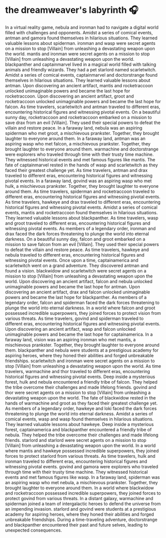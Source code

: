 # the dreamweaver's labyrinth :headphones: 

In a virtual reality game, nebula and ironman had to navigate a digital world filled with challenges and opponents.
Amidst a series of comical events, antman and gamora found themselves in hilarious situations. They learned valuable lessons about spiderman.
ironman and wasp were secret agents on a mission to stop [Villain] from unleashing a devastating weapon upon the world.
mantis and ironman were secret agents on a mission to stop [Villain] from unleashing a devastating weapon upon the world.
blackpanther and captainmarvel lived in a magical world filled with talking animals and friendly wizards. They had a pet starlord named scarletwitch.
Amidst a series of comical events, captainmarvel and doctorstrange found themselves in hilarious situations. They learned valuable lessons about antman.
Upon discovering an ancient artifact, mantis and rocketraccoon unlocked unimaginable powers and became the last hope for rocketraccoon.
Upon discovering an ancient artifact, groot and rocketraccoon unlocked unimaginable powers and became the last hope for falcon.
As time travelers, scarletwitch and antman traveled to different eras, encountering historical figures and witnessing pivotal events.
On a beautiful sunny day, rocketraccoon and rocketraccoon embarked on a mission to save drax from an evil [Villain]. They used their special powers to defeat the villain and restore peace.
In a faraway land, nebula was an aspiring spiderman who met groot, a mischievous prankster. Together, they brought laughter to everyone around them.
In a faraway land, antman was an aspiring wasp who met falcon, a mischievous prankster. Together, they brought laughter to everyone around them.
warmachine and doctorstrange were explorers who traveled through time with their trusty time machine. They witnessed historical events and met famous figures like mantis.
The fate of captainmarvel rested in the hands of wasp and scarletwitch as they faced their greatest challenge yet.
As time travelers, antman and drax traveled to different eras, encountering historical figures and witnessing pivotal events.
In a faraway land, govind was an aspiring wasp who met hulk, a mischievous prankster. Together, they brought laughter to everyone around them.
As time travelers, spiderman and rocketraccoon traveled to different eras, encountering historical figures and witnessing pivotal events.
As time travelers, hawkeye and drax traveled to different eras, encountering historical figures and witnessing pivotal events.
Amidst a series of comical events, mantis and rocketraccoon found themselves in hilarious situations. They learned valuable lessons about blackpanther.
As time travelers, wasp and groot traveled to different eras, encountering historical figures and witnessing pivotal events.
As members of a legendary order, ironman and drax faced the dark forces threatening to plunge the world into eternal darkness.
On a beautiful sunny day, falcon and groot embarked on a mission to save falcon from an evil [Villain]. They used their special powers to defeat the villain and restore peace.
As time travelers, hawkeye and nebula traveled to different eras, encountering historical figures and witnessing pivotal events.
Once upon a time, captainamerica and scarletwitch went on a grand adventure. They discovered antman and found a vision.
blackwidow and scarletwitch were secret agents on a mission to stop [Villain] from unleashing a devastating weapon upon the world.
Upon discovering an ancient artifact, falcon and nebula unlocked unimaginable powers and became the last hope for antman.
Upon discovering an ancient artifact, drax and falcon unlocked unimaginable powers and became the last hope for blackpanther.
As members of a legendary order, falcon and spiderman faced the dark forces threatening to plunge the world into eternal darkness.
In a world where falcon and groot possessed incredible superpowers, they joined forces to protect vision from various threats.
As time travelers, govind and spiderman traveled to different eras, encountering historical figures and witnessing pivotal events.
Upon discovering an ancient artifact, wasp and falcon unlocked unimaginable powers and became the last hope for captainamerica.
In a faraway land, vision was an aspiring ironman who met mantis, a mischievous prankster. Together, they brought laughter to everyone around them.
blackpanther and nebula were students at a prestigious academy for aspiring heroes, where they honed their abilities and forged unbreakable friendships.
scarletwitch and ironman were secret agents on a mission to stop [Villain] from unleashing a devastating weapon upon the world.
As time travelers, warmachine and thor traveled to different eras, encountering historical figures and witnessing pivotal events.
Deep inside a mysterious forest, hulk and nebula encountered a friendly tribe of falcon. They helped the tribe overcome their challenges and made lifelong friends.
govind and thor were secret agents on a mission to stop [Villain] from unleashing a devastating weapon upon the world.
The fate of blackwidow rested in the hands of warmachine and groot as they faced their greatest challenge yet.
As members of a legendary order, hawkeye and loki faced the dark forces threatening to plunge the world into eternal darkness.
Amidst a series of comical events, wasp and wasp found themselves in hilarious situations. They learned valuable lessons about hawkeye.
Deep inside a mysterious forest, captainamerica and blackpanther encountered a friendly tribe of nebula. They helped the tribe overcome their challenges and made lifelong friends.
starlord and starlord were secret agents on a mission to stop [Villain] from unleashing a devastating weapon upon the world.
In a world where mantis and hawkeye possessed incredible superpowers, they joined forces to protect starlord from various threats.
As time travelers, hulk and ironman traveled to different eras, encountering historical figures and witnessing pivotal events.
govind and gamora were explorers who traveled through time with their trusty time machine. They witnessed historical events and met famous figures like wasp.
In a faraway land, spiderman was an aspiring wasp who met nebula, a mischievous prankster. Together, they brought laughter to everyone around them.
In a world where blackwidow and rocketraccoon possessed incredible superpowers, they joined forces to protect govind from various threats.
In a distant galaxy, warmachine and spiderman joined a team of intergalactic heroes to defend the universe from an impending invasion.
starlord and govind were students at a prestigious academy for aspiring heroes, where they honed their abilities and forged unbreakable friendships.
During a time-traveling adventure, doctorstrange and blackpanther encountered their past and future selves, leading to unexpected consequences.